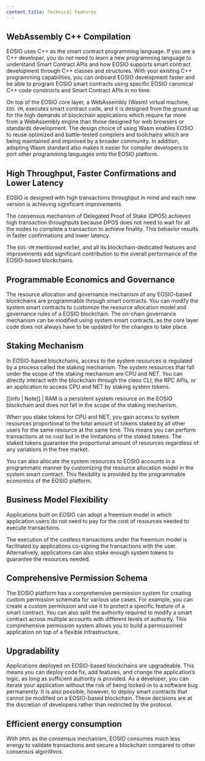```yaml
---
content_title: Technical Features
---
```


## WebAssembly C++ Compilation
EOSIO uses C++ as the smart contract programming language. If you are a C++ developer, you do not need to learn a new programming language to understand Smart Contract APIs and how EOSIO supports smart contract development through C++ classes and structures. With your existing C++ programming capabilities, you can onboard EOSIO development faster and be able to program EOSIO smart contracts using specific EOSIO canonical C++ code constructs and Smart Contract APIs in no time.  

On top of the EOSIO core layer, a WebAssembly (Wasm) virtual machine, `EOS VM`, executes smart contract code, and it is designed from the ground up for the high demands of blockchain applications which require far more from a WebAssembly engine than those designed for web browsers or standards development. The design choice of using Wasm enables EOSIO to reuse optimized and battle-tested compilers and toolchains which are being maintained and improved by a broader community. In addition, adopting Wasm standard also makes it easier for compiler developers to port other programming languages onto the EOSIO platform.

## High Throughput, Faster Confirmations and Lower Latency

EOSIO is designed with high transactions throughput in mind and each new version is achieving significant improvements.

The consensus mechanism of Delegated Proof of Stake (DPOS) achieves high transaction throughputs because DPOS does not need to wait for all the nodes to complete a transaction to achieve finality. This behavior results in faster confirmations and lower latency.

The `EOS-VM` mentioned earlier, and all its blockchain-dedicated features and improvements add significant contribution to the overall performance of the EOSIO-based blockchains.

## Programmable Economics and Governance
The resource allocation and governance mechanism of any EOSIO-based blockchains are programmable through smart contracts. You can modify the system smart contracts to customize the resource allocation model and governance rules of a EOSIO blockchain. The on-chain governance mechanism can be modified using system smart contracts, as the core layer code does not always have to be updated for the changes to take place.

## Staking Mechanism
In EOSIO-based blockchains, access to the system resources is regulated by a process called the staking mechanism. The system resources that fall under the scope of the staking mechanism are CPU and NET. You can directly interact with the blockchain through the cleos CLI, the RPC APIs, or an application to access CPU and NET by staking system tokens.

[[info | Note]]
| RAM is a persistent system resource on the EOSIO blockchain and does not fall in the scope of the staking mechanism.

When you stake tokens for CPU and NET, you gain access to system resources proportional to the total amount of tokens staked by all other users for the same resource at the same time. This means you can perform transactions at no cost but in the limitations of the staked tokens. The staked tokens guarantee the proportional amount of resources regardless of any variations in the free market.

You can also allocate the system resources to EOSIO accounts in a programmatic manner by customizing the resource allocation model in the system smart contract. This flexibility is provided by the programmable economics of the EOSIO platform.

## Business Model Flexibility
Applications built on EOSIO can adopt a freemium model in which application users do not need to pay for the cost of resources needed to execute transactions.

The execution of the costless transactions under the freemium model is facilitated by applications co-signing the transactions with the user. Alternatively, applications can also stake enough system tokens to guarantee the resources needed.

## Comprehensive Permission Schema

The EOSIO platform has a comprehensive permission system for creating custom permission schemata for various use cases. For example, you can create a custom permission and use it to protect a specific feature of a smart contract. You can also split the authority required to modify a smart contract across multiple accounts with different levels of authority. This comprehensive permission system allows you to build a permissioned application on top of a flexible infrastructure.


## Upgradability

Applications deployed on EOSIO-based blockchains are upgradeable. This means you can deploy code fix, add features, and change the application’s logic, as long as sufficient authority is provided. As a developer, you can iterate your application without the risk of being locked-in to a software bug permanently. It is also possible, however, to deploy smart contracts that cannot be modified on a EOSIO-based blockchain. These decisions are at the discretion of developers rather than restricted by the protocol.


## Efficient energy consumption

With `DPOS` as the consensus mechanism, EOSIO consumes much less energy to validate transactions and secure a blockchain compared to other consensus algorithms.
